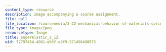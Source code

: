 ```yaml
---
content_type: resource
description: Image accompanying a course assignment.
file: null
file_location: /coursemedia/3-22-mechanical-behavior-of-materials-spring-2008/727974544081eb5fa8f9571496498573_superelastic_2_12.jpg
file_type: image/jpeg
resourcetype: Image
title: superelastic_2_12
uid: 72797454-4081-eb5f-a8f9-571496498573
---
```

